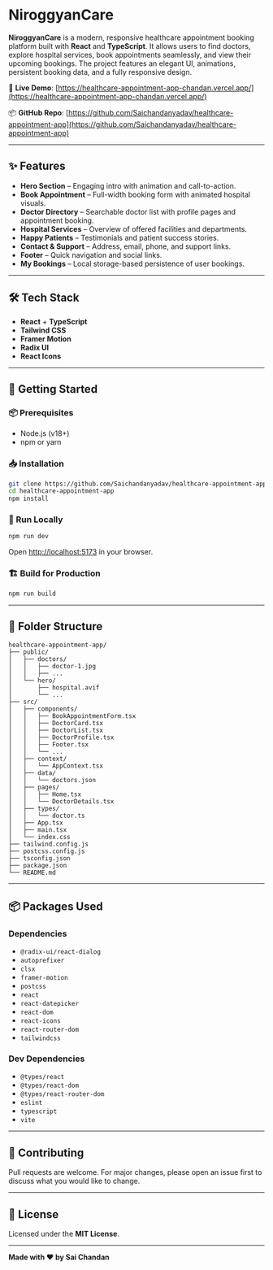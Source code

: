 # NiroggyanCare

**NiroggyanCare** is a modern, responsive healthcare appointment booking platform built with **React** and **TypeScript**. It allows users to find doctors, explore hospital services, book appointments seamlessly, and view their upcoming bookings. The project features an elegant UI, animations, persistent booking data, and a fully responsive design.

🔗 **Live Demo**: [https://healthcare-appointment-app-chandan.vercel.app/](https://healthcare-appointment-app-chandan.vercel.app/)

📦 **GitHub Repo**: [https://github.com/Saichandanyadav/healthcare-appointment-app](https://github.com/Saichandanyadav/healthcare-appointment-app)

---

## ✨ Features

* **Hero Section** – Engaging intro with animation and call-to-action.
* **Book Appointment** – Full-width booking form with animated hospital visuals.
* **Doctor Directory** – Searchable doctor list with profile pages and appointment booking.
* **Hospital Services** – Overview of offered facilities and departments.
* **Happy Patients** – Testimonials and patient success stories.
* **Contact & Support** – Address, email, phone, and support links.
* **Footer** – Quick navigation and social links.
* **My Bookings** – Local storage-based persistence of user bookings.

---

## 🛠 Tech Stack

* **React** + **TypeScript**
* **Tailwind CSS**
* **Framer Motion**
* **Radix UI**
* **React Icons**

---

## 🚀 Getting Started

### 📦 Prerequisites

* Node.js (v18+)
* npm or yarn

### 📥 Installation

```bash
git clone https://github.com/Saichandanyadav/healthcare-appointment-app.git
cd healthcare-appointment-app
npm install
```

### 🧪 Run Locally

```bash
npm run dev
```

Open [http://localhost:5173](http://localhost:5173) in your browser.

### 🏗 Build for Production

```bash
npm run build
```

---

## 📁 Folder Structure

```
healthcare-appointment-app/
├── public/
│   ├── doctors/
│   │   ├── doctor-1.jpg
│   │   ├── ...
│   └── hero/
│       ├── hospital.avif
│       └── ...
├── src/
│   ├── components/
│   │   ├── BookAppointmentForm.tsx
│   │   ├── DoctorCard.tsx
│   │   ├── DoctorList.tsx
│   │   ├── DoctorProfile.tsx
│   │   ├── Footer.tsx
│   │   └── ...
│   ├── context/
│   │   └── AppContext.tsx
│   ├── data/
│   │   └── doctors.json
│   ├── pages/
│   │   ├── Home.tsx
│   │   └── DoctorDetails.tsx
│   ├── types/
│   │   └── doctor.ts
│   ├── App.tsx
│   ├── main.tsx
│   └── index.css
├── tailwind.config.js
├── postcss.config.js
├── tsconfig.json
├── package.json
└── README.md

```

---

## 📦 Packages Used

### Dependencies

* `@radix-ui/react-dialog`
* `autoprefixer`
* `clsx`
* `framer-motion`
* `postcss`
* `react`
* `react-datepicker`
* `react-dom`
* `react-icons`
* `react-router-dom`
* `tailwindcss`

### Dev Dependencies

* `@types/react`
* `@types/react-dom`
* `@types/react-router-dom`
* `eslint`
* `typescript`
* `vite`

---

## 🤝 Contributing

Pull requests are welcome. For major changes, please open an issue first to discuss what you would like to change.

---

## 📄 License

Licensed under the **MIT License**.

---

**Made with ❤️ by Sai Chandan**
